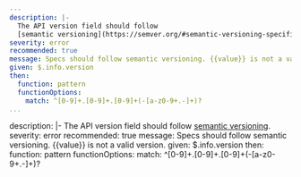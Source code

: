 ---
description: |-
  The API version field should follow
  [semantic versioning](https://semver.org/#semantic-versioning-specification-semver).
severity: error
recommended: true
message: Specs should follow semantic versioning. {{value}} is not a valid version.
given: $.info.version
then:
  function: pattern
  functionOptions:
    match: ^[0-9]+.[0-9]+.[0-9]+(-[a-z0-9+.-]+)?
...description: |-
  The API version field should follow
  [semantic versioning](https://semver.org/#semantic-versioning-specification-semver).
severity: error
recommended: true
message: Specs should follow semantic versioning. {{value}} is not a valid version.
given: $.info.version
then:
  function: pattern
  functionOptions:
    match: ^[0-9]+.[0-9]+.[0-9]+(-[a-z0-9+.-]+)?
